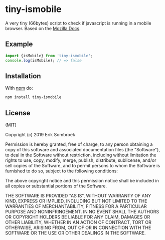 # tiny-ismobile
A very tiny (66bytes) script to check if javascript is running in a mobile browser. Based on the [Mozilla Docs](https://developer.mozilla.org/en-US/docs/Web/HTTP/Browser_detection_using_the_user_agent).

## Example

```js
import {isMobile} from 'tiny-ismobile';
console.log(isMobile); // => false
```

## Installation

With [npm](https://npmjs.org) do:

```bash
npm install tiny-ismobile
```

## License

(MIT)

Copyright (c) 2019 Erik Sombroek

Permission is hereby granted, free of charge, to any person obtaining a copy of
this software and associated documentation files (the "Software"), to deal in
the Software without restriction, including without limitation the rights to
use, copy, modify, merge, publish, distribute, sublicense, and/or sell copies
of the Software, and to permit persons to whom the Software is furnished to do
so, subject to the following conditions:

The above copyright notice and this permission notice shall be included in all
copies or substantial portions of the Software.

THE SOFTWARE IS PROVIDED "AS IS", WITHOUT WARRANTY OF ANY KIND, EXPRESS OR
IMPLIED, INCLUDING BUT NOT LIMITED TO THE WARRANTIES OF MERCHANTABILITY,
FITNESS FOR A PARTICULAR PURPOSE AND NONINFRINGEMENT. IN NO EVENT SHALL THE
AUTHORS OR COPYRIGHT HOLDERS BE LIABLE FOR ANY CLAIM, DAMAGES OR OTHER
LIABILITY, WHETHER IN AN ACTION OF CONTRACT, TORT OR OTHERWISE, ARISING FROM,
OUT OF OR IN CONNECTION WITH THE SOFTWARE OR THE USE OR OTHER DEALINGS IN THE
SOFTWARE.
